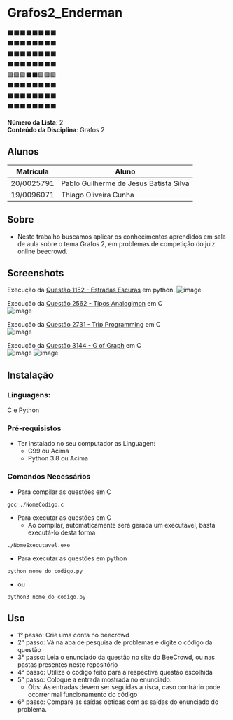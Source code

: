 # Grafos2_Enderman 
⬛⬛⬛⬛⬛⬛⬛⬛ <br>
⬛⬛⬛⬛⬛⬛⬛⬛ <br>
⬛⬛⬛⬛⬛⬛⬛⬛ <br>
⬛⬛⬛⬛⬛⬛⬛⬛ <br>
🟪🟪🟪⬛⬛🟪🟪🟪 <br>
⬛⬛⬛⬛⬛⬛⬛⬛ <br>
⬛⬛⬛⬛⬛⬛⬛⬛ <br>
⬛⬛⬛⬛⬛⬛⬛⬛ <br>

**Número da Lista**: 2 <br>
**Conteúdo da Disciplina**: Grafos 2 <br>

## Alunos
|Matrícula | Aluno |
| -- | -- |
| 20/0025791  |  Pablo Guilherme de Jesus Batista Silva |
| 19/0096071  |  Thiago Oliveira Cunha |

## Sobre 
- Neste trabalho buscamos aplicar os conhecimentos aprendidos em sala de aula sobre o tema Grafos 2, em problemas de competição do juiz online beecrowd.

## Screenshots

Execução da [Questão 1152 - Estradas Escuras](https://github.com/projeto-de-algoritmos/Grafos2_Enderman/tree/master/Thiago/1152%20-%20Estradas%20Escuras) em python.
![image](https://github.com/projeto-de-algoritmos/Grafos2_Enderman/assets/71983200/fada1dec-3a61-478d-9e8b-d49ac050fe9b)

Execução da [Questão 2562 - Tipos Analogimon](https://github.com/projeto-de-algoritmos/Grafos2_Enderman/tree/master/Thiago/2562%20-%20Tipos%20Analogimon) em C <br>
![image](https://github.com/projeto-de-algoritmos/Grafos2_Enderman/assets/71983200/f7acb8db-5755-474b-b1de-e2533e62c6f3)

Execução da [Questão 2731 - Trip Programming](https://github.com/projeto-de-algoritmos/Grafos2_Enderman/tree/master/Pablo) em C <br>
![image](https://github.com/projeto-de-algoritmos/Grafos2_Enderman/assets/71983200/af890d92-5e5f-4878-983c-13da36b50e02)

Execução da [Questão 3144 - G of Graph](https://github.com/projeto-de-algoritmos/Grafos2_Enderman/tree/master/Pablo) em C <br>
![image](https://github.com/projeto-de-algoritmos/Grafos2_Enderman/assets/71983200/7b58f7d3-9462-46ed-b23f-4501d91e8687)
![image](https://github.com/projeto-de-algoritmos/Grafos2_Enderman/assets/71983200/809daa88-00bd-4cd7-b089-37dbc485b6a9)

## Instalação 

### **Linguagens:** 
C e Python

### **Pré-requisistos**
* Ter instalado no seu computador as Linguagen:
    * C99 ou Acima
    * Python 3.8 ou Acima

### **Comandos Necessários**
* Para compilar as questões em C
```
gcc ./NomeCodigo.c 
```
* Para executar as questões em C
    * Ao compilar, automaticamente será gerada um executavel, basta executá-lo desta forma
```
./NomeExecutavel.exe
```
* Para executar as questões em python
```
python nome_do_codigo.py
```

* ou
```
python3 nome_do_codigo.py
```

## Uso 

* 1° passo: Crie uma conta no beecrowd 
* 2° passo: Vá na aba de pesquisa de problemas e digite o código da questão
* 3° passo: Leia o enunciado da questão no site do BeeCrowd, ou nas pastas presentes neste repositório
* 4° passo: Utilize o codigo feito para a respectiva questão escolhida
* 5° passo: Coloque a entrada mostrada no enunciado.
    * Obs: As entradas devem ser seguidas a risca, caso contrário pode ocorrer mal funcionamento do código
* 6° passo: Compare as saídas obtidas com as saídas do enunciado do problema.
    




